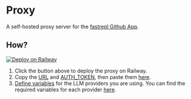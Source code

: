 # Proxy

A self-hosted proxy server for the [fastrepl Github App](https://github.com/apps/fastrepl/). 

## How?
[![Deploy on Railway](https://railway.app/button.svg)](https://railway.app/template/u-fsET?referralCode=IQ76H8)

1. Click the button above to deploy the proxy on Railway.
2. Copy the [URL](https://docs.railway.app/deploy/exposing-your-app#railway-provided-domain) and [AUTH_TOKEN](https://docs.railway.app/develop/variables#defining-variables), then paste them [here](https://app.fastrepl.com).
3. [Define variables](https://docs.railway.app/develop/variables#defining-variables) for the LLM providers you are using. You can find the required variables for each provider [here](https://docs.litellm.ai/docs/providers).
